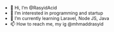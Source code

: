 - 👋 Hi, I’m @RasyidAcid
- 👀 I’m interested in programming and startup
- 🌱 I’m currently learning Laravel, Node JS, Java
- 📫 How to reach me, my ig @mhmaddrasyid

<!---
RasyidAcid/RasyidAcid is a ✨ special ✨ repository because its `README.md` (this file) appears on your GitHub profile.
You can click the Preview link to take a look at your changes.
--->
